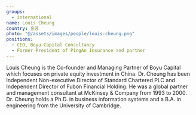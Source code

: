 ```yaml
---
groups:
  - international
name: Louis Cheung
country: 홍콩
photo: "@/assets/images/people/louis-cheung.png"
positions:
  - CEO, Boyu Capital Consultancy
  - Former President of PingAn Insurance and partner
---
```


Louis Cheung is the Co-founder and Managing Partner of Boyu Capital which focuses on private equity investment in China. Dr. Cheung has been Independent Non-executive Director of Standard Chartered PLC and Independent Director of Fubon Financial Holding. He was a global partner and management consultant at McKinsey & Company from 1993 to 2000. Dr. Cheung holds a Ph.D. in business information systems and a B.A. in engineering from the University of Cambridge.
